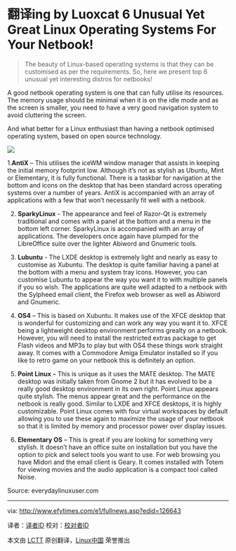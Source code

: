翻译ing by Luoxcat
6 Unusual Yet Great Linux Operating Systems For Your Netbook!
================================================================================
> The beauty of Linux-based operating systems is that they can be customised as per the requirements. So, here we present top 6 unusual yet interesting distros for netbooks! 

A good netbook operating system is one that can fully utilise its resources. The memory usage should be minimal when it is on the idle mode and as the screen is smaller, you need to have a very good navigation system to avoid cluttering the screen.

And what better for a Linux enthusiast than having a netbook optimised operating system, based on open source technology.

![](http://1-ps.googleusercontent.com/h/www.efytimes.com/admin/useradmin/photo/150x150xlU3z33744PM1132014.jpg.pagespeed.ic.3AoI0od5vQ.jpg)

1.**AntiX** – This utilises the iceWM window manager that assists in keeping the initial memory footprint low. Although it’s not as stylish as Ubuntu, Mint or Elementary, it is fully functional. There is a taskbar for navigation at the bottom and icons on the desktop that has been standard across operating systems over a number of years. AntiX is accompanied with an array of applications with a few that won’t necessarily fit well with a netbook.

2. **SparkyLinux** - The appearance and feel of Razor-Qt is extremely traditional and comes with a panel at the bottom and a menu in the bottom left corner. SparkyLinux is accompanied with an array of applications. The developers once again have plumped for the LibreOffice suite over the lighter Abiword and Gnumeric tools.

3. **Lubuntu** - The LXDE desktop is extremely light and nearly as easy to customise as Xubuntu. The desktop is quite familiar having a panel at the bottom with a menu and system tray icons. However, you can customise Lubuntu to appear the way you want it to with multiple panels if you so wish. The applications are quite well adapted to a netbook with the Sylpheed email client, the Firefox web browser as well as Abiword and Gnumeric.

4. **OS4** – This is based on Xubuntu. It makes use of the XFCE desktop that is wonderful for customizing and can work any way you want it to. XFCE being a lightweight desktop environment performs grealty on a netbook. However, you will need to install the restricted extras package to get Flash videos and MP3s to play but with OS4 these things work straight away. It comes with a Commodore Amiga Emulator installed so if you like to retro game on your netbook this is definitely an option.

5. **Point Linux** – This is unique as it uses the MATE desktop. The MATE desktop was initially taken from Gnome 2 but it has evolved to be a really good desktop environment in its own right. Point Linux appears quite stylish. The menus appear great and the performance on the netbook is really good. Similar to LXDE and XFCE desktops, it is highly customizable. Point Linux comes with four virtual workspaces by default allowing you to use these again to maximize the usage of your netbook so that it is limited by memory and processor power over display issues.

6. **Elementary OS** – This is great if you are looking for something very stylish. It doesn’t have an office suite on installation but you have the option to pick and select tools you want to use. For web browsing you have Midori and the email client is Geary. It comes installed with Totem for viewing movies and the audio application is a compact tool called Noise.

Source: everydaylinuxuser.com

--------------------------------------------------------------------------------

via: http://www.efytimes.com/e1/fullnews.asp?edid=126643

译者：[译者ID](https://github.com/译者ID) 校对：[校对者ID](https://github.com/校对者ID)

本文由 [LCTT](https://github.com/LCTT/TranslateProject) 原创翻译，[Linux中国](http://linux.cn/) 荣誉推出
